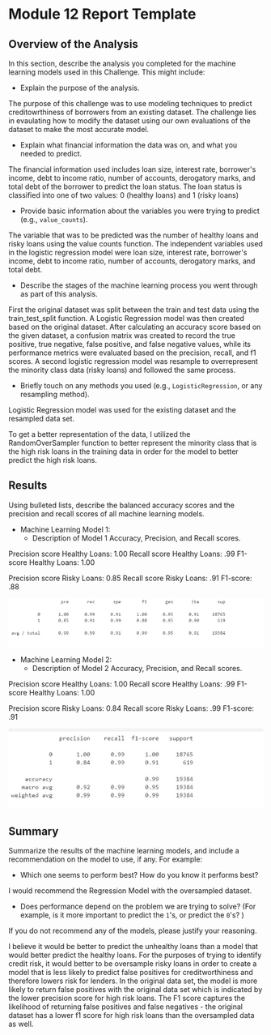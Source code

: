 # Module 12 Report Template

## Overview of the Analysis

In this section, describe the analysis you completed for the machine learning models used in this Challenge. This might include:

* Explain the purpose of the analysis. 

The purpose of this challenge was to use modeling techniques to predict creditowrthiness of borrowers from an existing dataset. The challenge lies in evaulating how to modify the dataset using our own evaluations of the dataset to make the most accurate model. 

* Explain what financial information the data was on, and what you needed to predict.

The financial information used includes loan size, interest rate, borrower's income, debt to income ratio, number of accounts, derogatory marks, and total debt of the borrower to predict the loan status. The loan status is classified into one of two values: 0 (healthy loans) and 1 (risky loans)


* Provide basic information about the variables you were trying to predict (e.g., `value_counts`).

The variable that was to be predicted was the number of healthy loans and risky loans using the value counts function. The independent variables used in the logistic regression model were loan size, interest rate, borrower's income, debt to income ratio, number of accounts, derogatory marks, and total debt.


* Describe the stages of the machine learning process you went through as part of this analysis.

First the original dataset was split between the train and test data using the train_test_split function. A Logistic Regression model was then created based on the original dataset. After calculating an accuracy score based on the given dataset, a confusion matrix was created to record the true positive, true negative, false positive, and false negative values, while its performance metrics were evaluated based on the precision, recall, and f1 scores. A second logistic regression model was resample to overrepresent the minority class data (risky loans) and followed the same process.

* Briefly touch on any methods you used (e.g., `LogisticRegression`, or any resampling method).

Logistic Regression model was used for the existing dataset and the resampled data set.

To get a better representation of the data, I utilized the RandomOverSampler function to better represent the minority class that is the high risk loans in the training data in order for the model to better predict the high risk loans.

## Results

Using bulleted lists, describe the balanced accuracy scores and the precision and recall scores of all machine learning models.

* Machine Learning Model 1:
  * Description of Model 1 Accuracy, Precision, and Recall scores.

Precision score Healthy Loans: 1.00
Recall score Healthy Loans: .99
F1-score Healthy Loans: 1.00


Precision score Risky Loans: 0.85
Recall score Risky Loans: .91
F1-score: .88
  


![alt text](https://github.com/kashbasavaraju/Module_12/blob/main/Imbalanced_Classification_Report.jpg)


* Machine Learning Model 2:
  * Description of Model 2 Accuracy, Precision, and Recall scores.
  
Precision score Healthy Loans: 1.00
Recall score Healthy Loans: .99
F1-score Healthy Loans: 1.00

Precision score Risky Loans: 0.84
Recall score Risky Loans: .99
F1-score: .91
  
![alt text](https://github.com/kashbasavaraju/Module_12/blob/main/Oversampled_Classification_Report.jpg)

## Summary

Summarize the results of the machine learning models, and include a recommendation on the model to use, if any. For example:
* Which one seems to perform best? How do you know it performs best?

I would recommend the Regression Model with the oversampled dataset.

* Does performance depend on the problem we are trying to solve? (For example, is it more important to predict the `1`'s, or predict the `0`'s? )

If you do not recommend any of the models, please justify your reasoning.

I believe it would be better to predict the unhealthy loans than a model that would better predict the healthy loans. For the purposes of trying to identify credit risk, it would better to be oversample risky loans in order to create a model that is less likely to predict false positives for creditworthiness and therefore lowers risk for lenders. In the original data set, the model is more likely to return false positives with the original data set which is indicated by the lower precision score for high risk loans. The F1 score captures the likelihood of returning false positives and false negatives - the original dataset has a lower f1 score for high risk loans than the oversampled data as well.
